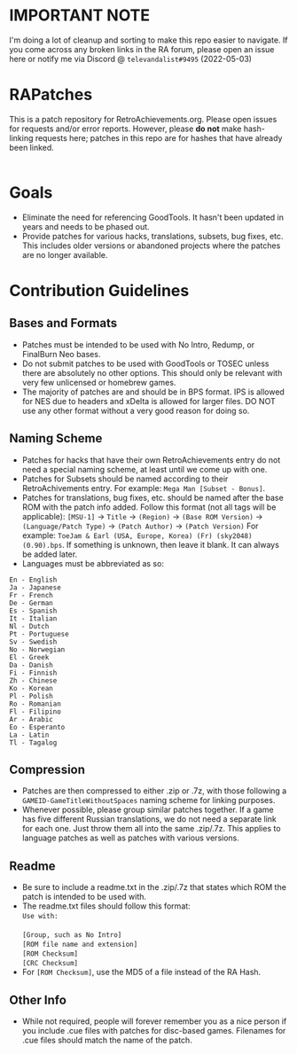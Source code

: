 # IMPORTANT NOTE

I'm doing a lot of cleanup and sorting to make this repo easier to navigate. If you come across any broken links in the RA forum, please open an issue here or notify me via Discord @ `televandalist#9495` (2022-05-03)

# RAPatches

This is a patch repository for RetroAchievements.org. Please open issues for requests and/or error reports. However, please **do not** make hash-linking requests here; patches in this repo are for hashes that have already been linked.<br><br>

# Goals
- Eliminate the need for referencing GoodTools. It hasn't been updated in years and needs to be phased out.
- Provide patches for various hacks, translations, subsets, bug fixes, etc. This includes older versions or abandoned projects where the patches are no longer available.

# Contribution Guidelines
## Bases and Formats
- Patches must be intended to be used with No Intro, Redump, or FinalBurn Neo bases.
- Do not submit patches to be used with GoodTools or TOSEC unless there are absolutely no other options. This should only be relevant with very few unlicensed or homebrew games.
- The majority of patches are and should be in BPS format. IPS is allowed for NES due to headers and xDelta is allowed for larger files. DO NOT use any other format without a very good reason for doing so.
## Naming Scheme
- Patches for hacks that have their own RetroAchievements entry do not need a special naming scheme, at least until we come up with one.
- Patches for Subsets should be named according to their RetroAchivements entry. For example: `Mega Man [Subset - Bonus]`. 
- Patches for translations, bug fixes, etc. should be named after the base ROM with the patch info added. Follow this format (not all tags will be applicable): `[MSU-1]` -> `Title` -> `(Region)` -> `(Base ROM Version)` -> `(Language/Patch Type)` -> `(Patch Author)` -> `(Patch Version)` For example: `ToeJam & Earl (USA, Europe, Korea) (Fr) (sky2048) (0.90).bps`. If something is unknown, then leave it blank. It can always be added later.
- Languages must be abbreviated as so:
```
En - English
Ja - Japanese
Fr - French
De - German
Es - Spanish
It - Italian
Nl - Dutch
Pt - Portuguese
Sv - Swedish
No - Norwegian
El - Greek
Da - Danish
Fi - Finnish
Zh - Chinese
Ko - Korean
Pl - Polish
Ro - Romanian
Fl - Filipino
Ar - Arabic
Eo - Esperanto
La - Latin
Tl - Tagalog
```
## Compression
- Patches are then compressed to either .zip or .7z, with those following a `GAMEID-GameTitleWithoutSpaces` naming scheme for linking purposes.
- Whenever possible, please group similar patches together. If a game has five different Russian translations, we do not need a separate link for each one. Just throw them all into the same .zip/.7z. This applies to language patches as well as patches with various versions.
## Readme
- Be sure to include a readme.txt in the .zip/.7z that states which ROM the patch is intended to be used with.
- The readme.txt files should follow this format:<br>
`Use with:`<br><br>
`[Group, such as No Intro]`<br>
`[ROM file name and extension]`<br>
`[ROM Checksum]`<br>
`[CRC Checksum]`
- For `[ROM Checksum]`, use the MD5 of a file instead of the RA Hash. 
## Other Info
- While not required, people will forever remember you as a nice person if you include .cue files with patches for disc-based games. Filenames for .cue files should match the name of the patch.


